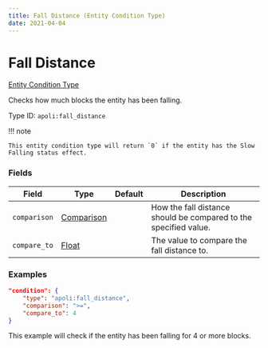 ```yaml
---
title: Fall Distance (Entity Condition Type)
date: 2021-04-04
---
```


# Fall Distance

[Entity Condition Type](../entity_condition_types.md)

Checks how much blocks the entity has been falling.

Type ID: `apoli:fall_distance`

!!! note

    This entity condition type will return `0` if the entity has the Slow Falling status effect.


### Fields

Field  | Type | Default | Description
-------|------|---------|-------------
`comparison` | [Comparison](../data_types/comparison.md) | | How the fall distance should be compared to the specified value.
`compare_to` | [Float](../data_types/float.md) | | The value to compare the fall distance to.


### Examples

```json
"condition": {
    "type": "apoli:fall_distance",
    "comparison": ">=",
    "compare_to": 4
}
```

This example will check if the entity has been falling for 4 or more blocks.
